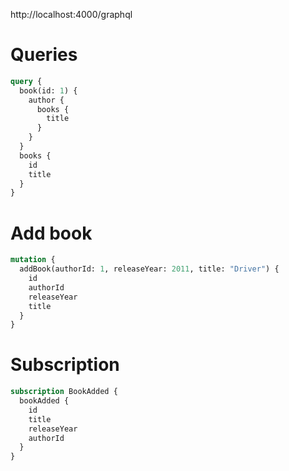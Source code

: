 http://localhost:4000/graphql

# Queries

```graphql
query {
  book(id: 1) {
    author {
      books {
        title
      }
    }
  }
  books {
    id
    title
  }
}
```

# Add book

```graphql
mutation {
  addBook(authorId: 1, releaseYear: 2011, title: "Driver") {
    id
    authorId
    releaseYear
    title
  }
}
```

# Subscription

```graphql
subscription BookAdded {
  bookAdded {
    id
    title
    releaseYear
    authorId
  }
}
```
